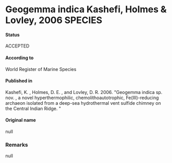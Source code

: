 Geogemma indica Kashefi, Holmes & Lovley, 2006 SPECIES
=======

#### Status
ACCEPTED

#### According to
World Register of Marine Species

#### Published in
Kashefi, K. , Holmes, D. E. , and Lovley, D. R. 2006. "Geogemma indica sp. nov. , a novel hyperthermophilic, chemolithoautotrophic, Fe(III)-reducing archaeon isolated from a deep-sea hydrothermal vent sulfide chimney on the Central Indian Ridge. "

#### Original name
null

### Remarks
null